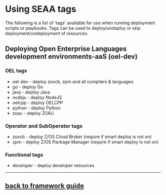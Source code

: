 <!-- #
# Copyright 2023 IBM Inc. All rights reserved
# SPDX-License-Identifier: Apache2.0
# -->

# Using SEAA tags
The following is a list of 'tags' available for use when running deployment scripts or playbooks.
Tags can be used to deploy/undeploy or skip deployment/undeployment of resources.

## Deploying Open Enterprise Languages development environments-aaS (oel-dev)

### OEL tags
 -  oel-dev - deploy zoscb, zpm and all compilers & languages 
 -  go      - deploy Go
 -  java    - deploy Java
 -  nodejs  - deploy NodeJS
 -  oelcpp - deploy OELCPP
 -  python  - deploy Python
 -  zoau    - deploy ZOAU

### Operator and SubOperator tags
 -  zoscb   - deploy Z/OS Cloud Broker (require if smart deploy is not on)
 -  zpm     - deploy Z/OS Package Manager (require if smart deploy is not on)
  
### Functional tags
 -  developer - deploy developer resources

---
## [back to framework guide](../guide/README.md)
